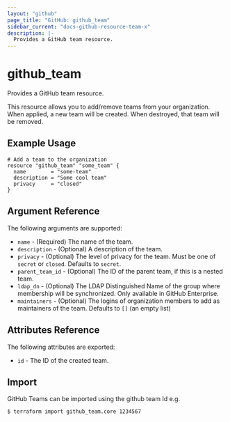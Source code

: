 ```yaml
---
layout: "github"
page_title: "GitHub: github_team"
sidebar_current: "docs-github-resource-team-x"
description: |-
  Provides a GitHub team resource.
---
```


# github_team

Provides a GitHub team resource.

This resource allows you to add/remove teams from your organization. When applied,
a new team will be created. When destroyed, that team will be removed.

## Example Usage

```hcl
# Add a team to the organization
resource "github_team" "some_team" {
  name        = "some-team"
  description = "Some cool team"
  privacy     = "closed"
}
```

## Argument Reference

The following arguments are supported:

* `name` - (Required) The name of the team.
* `description` - (Optional) A description of the team.
* `privacy` - (Optional) The level of privacy for the team. Must be one of `secret` or `closed`.
               Defaults to `secret`.
* `parent_team_id` - (Optional) The ID of the parent team, if this is a nested team.
* `ldap_dn` - (Optional) The LDAP Distinguished Name of the group where membership will be synchronized. Only available in GitHub Enterprise.
* `maintainers` - (Optional) The logins of organization members to add as maintainers of the team.
                   Defaults to `[]` (an empty list)

## Attributes Reference

The following attributes are exported:

* `id` - The ID of the created team.

## Import

GitHub Teams can be imported using the github team Id e.g.

```
$ terraform import github_team.core 1234567
```
